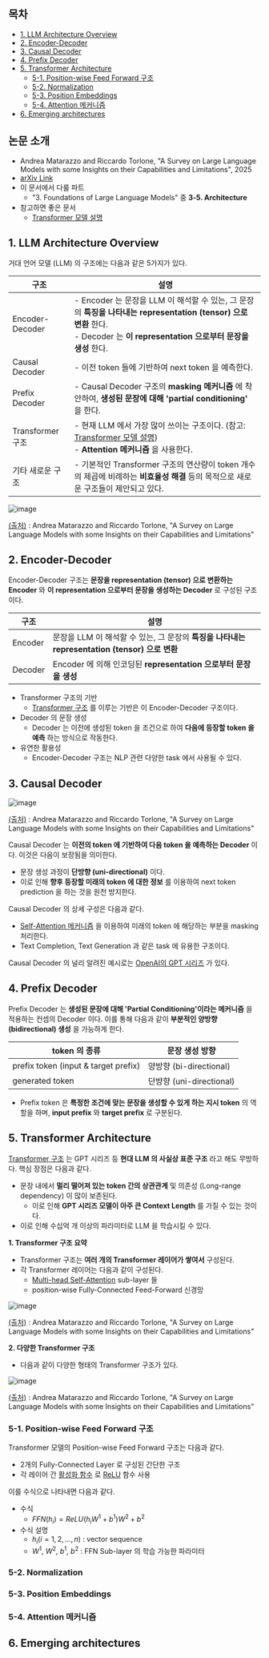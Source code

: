 ## 목차

* [1. LLM Architecture Overview](#1-llm-architecture-overview)
* [2. Encoder-Decoder](#2-encoder-decoder)
* [3. Causal Decoder](#3-causal-decoder)
* [4. Prefix Decoder](#4-prefix-decoder)
* [5. Transformer Architecture](#5-transformer-architecture)
  * [5-1. Position-wise Feed Forward 구조](#5-1-position-wise-feed-forward-구조) 
  * [5-2. Normalization](#5-2-normalization) 
  * [5-3. Position Embeddings](#5-3-position-embeddings)
  * [5-4. Attention 메커니즘](#5-4-attention-메커니즘)
* [6. Emerging architectures](#6-emerging-architectures)

## 논문 소개

* Andrea Matarazzo and Riccardo Torlone, "A Survey on Large Language Models with some Insights on their Capabilities and Limitations", 2025
* [arXiv Link](https://arxiv.org/pdf/2501.04040)
* 이 문서에서 다룰 파트
  * "3. Foundations of Large Language Models" 중 **3-5. Architecture**
* 참고하면 좋은 문서
  * [Transformer 모델 설명](../../Natural%20Language%20Processing/Basics_트랜스포머%20모델.md) 

## 1. LLM Architecture Overview

거대 언어 모델 (LLM) 의 구조에는 다음과 같은 5가지가 있다.

| 구조              | 설명                                                                                                                                                |
|-----------------|---------------------------------------------------------------------------------------------------------------------------------------------------|
| Encoder-Decoder | - Encoder 는 문장을 LLM 이 해석할 수 있는, 그 문장의 **특징을 나타내는 representation (tensor) 으로 변환** 한다.<br>- Decoder 는 **이 representation 으로부터 문장을 생성** 한다.          |
| Causal Decoder  | - 이전 token 들에 기반하여 next token 을 예측한다.                                                                                                             |
| Prefix Decoder  | - Causal Decoder 구조의 **masking 메커니즘** 에 착안하여, **생성된 문장에 대해 'partial conditioning'** 을 한다.                                                         |
| Transformer 구조  | - 현재 LLM 에서 가장 많이 쓰이는 구조이다. (참고: [Transformer 모델 설명](../../Natural%20Language%20Processing/Basics_트랜스포머%20모델.md))<br>- **Attention 메커니즘** 을 사용한다. |
| 기타 새로운 구조       | - 기본적인 Transformer 구조의 연산량이 token 개수의 제곱에 비례하는 **비효율성 해결** 등의 목적으로 새로운 구조들이 제안되고 있다.                                                              |

![image](../images/LLM_Survey_250416_1.PNG)

[(출처)](https://arxiv.org/pdf/2501.04040) : Andrea Matarazzo and Riccardo Torlone, "A Survey on Large Language Models with some Insights on their Capabilities and Limitations"

## 2. Encoder-Decoder

Encoder-Decoder 구조는 **문장을 representation (tensor) 으로 변환하는 Encoder** 와 **이 representation 으로부터 문장을 생성하는 Decoder** 로 구성된 구조이다.

| 구조      | 설명                                                                   |
|---------|----------------------------------------------------------------------|
| Encoder | 문장을 LLM 이 해석할 수 있는, 그 문장의 **특징을 나타내는 representation (tensor) 으로 변환** |
| Decoder | Encoder 에 의해 인코딩된 **representation 으로부터 문장을 생성**                     |

* Transformer 구조의 기반
  * [Transformer 구조](#5-transformer-architecture) 를 이루는 기반은 이 Encoder-Decoder 구조이다.
* Decoder 의 문장 생성
  * Decoder 는 이전에 생성된 token 을 조건으로 하여 **다음에 등장할 token 을 예측** 하는 방식으로 작동한다.
* 유연한 활용성
  * Encoder-Decoder 구조는 NLP 관련 다양한 task 에서 사용될 수 있다. 

## 3. Causal Decoder

![image](../images/LLM_Survey_250416_2.PNG)

[(출처)](https://arxiv.org/pdf/2501.04040) : Andrea Matarazzo and Riccardo Torlone, "A Survey on Large Language Models with some Insights on their Capabilities and Limitations"

Causal Decoder 는 **이전의 token 에 기반하여 다음 token 을 예측하는 Decoder** 이다. 이것은 다음이 보장됨을 의미한다.

* 문장 생성 과정이 **단방향 (uni-directional)** 이다.
* 이로 인해 **향후 등장할 미래의 token 에 대한 정보** 를 이용하여 next token prediction 을 하는 것을 원천 방지한다.

Causal Decoder 의 상세 구성은 다음과 같다.

* [Self-Attention 메커니즘](../../Natural%20Language%20Processing/Basics_트랜스포머%20모델.md#3-2-masked-decoder-self-attention) 을 이용하여 미래의 token 에 해당하는 부분을 masking 처리한다.
* Text Completion, Text Generation 과 같은 task 에 유용한 구조이다.

Causal Decoder 의 널리 알려진 예시로는 [OpenAI의 GPT 시리즈](../../Natural%20Language%20Processing/Basics_트랜스포머%20모델.md#5-gpt-generative-pre-trained-transformer) 가 있다.

## 4. Prefix Decoder

Prefix Decoder 는 **생성된 문장에 대해 'Partial Conditioning'이라는 메커니즘** 을 적용하는 컨셉의 Decoder 이다. 이를 통해 다음과 같이 **부분적인 양방향 (bidirectional) 생성** 을 가능하게 한다.

| token 의 종류                           | 문장 생성 방향              |
|--------------------------------------|-----------------------|
| prefix token (input & target prefix) | 양방향 (bi-directional)  |
| generated token                      | 단뱡향 (uni-directional) |

* Prefix token 은 **특정한 조건에 맞는 문장을 생성할 수 있게 하는 지시 token** 의 역할을 하며, **input prefix** 와 **target prefix** 로 구분된다.

## 5. Transformer Architecture

[Transformer 구조](../../Natural%20Language%20Processing/Basics_트랜스포머%20모델.md) 는 GPT 시리즈 등 **현대 LLM 의 사실상 표준 구조** 라고 해도 무방하다. 핵심 장점은 다음과 같다.

* 문장 내에서 **멀리 떨어져 있는 token 간의 상관관계** 및 의존성 (Long-range dependency) 이 많이 보존된다.
  * 이로 인해 **GPT 시리즈 모델이 아주 큰 Context Length** 를 가질 수 있는 것이다.
* 이로 인해 수십억 개 이상의 파라미터로 LLM 을 학습시킬 수 있다.

**1. Transformer 구조 요약**

* Transformer 구조는 **여러 개의 Transformer 레이어가 쌓여서** 구성된다.
* 각 Transformer 레이어는 다음과 같이 구성된다.
  * [Multi-head Self-Attention](../../Natural%20Language%20Processing/Basics_트랜스포머%20모델.md#3-1-encoder-self-attention) sub-layer 들
  * position-wise Fully-Connected Feed-Forward 신경망

![image](../images/LLM_Survey_250416_4.PNG)

[(출처)](https://arxiv.org/pdf/2501.04040) : Andrea Matarazzo and Riccardo Torlone, "A Survey on Large Language Models with some Insights on their Capabilities and Limitations"

**2. 다양한 Transformer 구조**

* 다음과 같이 다양한 형태의 Transformer 구조가 있다.

![image](../images/LLM_Survey_250416_3.PNG)

[(출처)](https://arxiv.org/pdf/2501.04040) : Andrea Matarazzo and Riccardo Torlone, "A Survey on Large Language Models with some Insights on their Capabilities and Limitations"

### 5-1. Position-wise Feed Forward 구조

Transformer 모델의 Position-wise Feed Forward 구조는 다음과 같다.

* 2개의 Fully-Connected Layer 로 구성된 간단한 구조
* 각 레이어 간 [활성화 함수](../../AI%20Basics/Deep%20Learning%20Basics/딥러닝_기초_활성화_함수.md) 로 [ReLU](../../AI%20Basics/Deep%20Learning%20Basics/딥러닝_기초_활성화_함수.md#2-2-relu-함수) 함수 사용

이를 수식으로 나타내면 다음과 같다.

* 수식
  * $FFN(h_i) = ReLU(h_iW^1 + b^1)W^2 + b^2$
* 수식 설명
  * $h_i (i=1,2,...,n)$ : vector sequence
  * $W^1$, $W^2$, $b^1$, $b^2$ : FFN Sub-layer 의 학습 가능한 파라미터

### 5-2. Normalization

### 5-3. Position Embeddings

### 5-4. Attention 메커니즘

## 6. Emerging architectures

